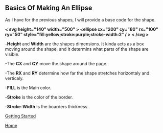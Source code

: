 ## Basics Of Making An Ellipse

As I have for the previous shapes, I will provide a base code for the shape. 

**< svg height="140" width="500" >
  <ellipse cx="200" cy="80" rx="100" ry="50"
  style="fill:yellow;stroke:purple;stroke-width:2" / >
< /svg >**

-**Height** and **Width** are the shapes dimensions. It kinda acts as a box moving around the shape, and it determins what parts of the shape are visible. 

-The **CX** and **CY** move the shape around the page. 

-The **RX** and **RY** determine how far the shape stretches horizontaly and verticaly.

-**FILL** is the Main color.

-**Stroke** is the color of the border.

-**Stroke-Width** is the boarders thickness. 

[Getting Started](https://github.com/zjcch7/SVG-Turorial/blob/main/Getting%20Started.md)

[Home](https://github.com/zjcch7/SVG-Turorial/blob/main/README.md)

